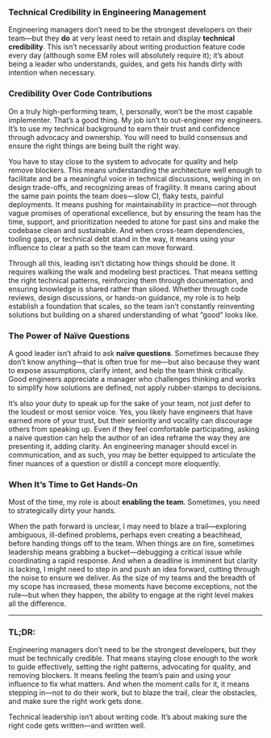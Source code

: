 ### **Technical Credibility in Engineering Management**

Engineering managers don’t need to be the strongest developers on their team—but they **do** at very least need to retain and display **technical credibility**. This isn’t necessarily about writing production feature code every day (although some EM roles will absolutely require it); it’s about being a leader who understands, guides, and gets his hands dirty with intention when necessary.

### **Credibility Over Code Contributions**

On a truly high-performing team, I, personally, won’t be the most capable implementer. That’s a good thing. My job isn’t to out-engineer my engineers. It’s to use my technical background to earn their trust and confidence through advocacy and ownership. You will need to build consensus and ensure the right things are being built the right way. 

You have to stay close to the system to advocate for quality and help remove blockers. This means understanding the architecture well enough to facilitate and be a meaningful voice in technical discussions, weighing in on design trade-offs, and recognizing areas of fragility. It means caring about the same pain points the team does—slow CI, flaky tests, painful deployments. It means pushing for maintainability in practice—not through vague promises of operational excellence, but by ensuring the team has the time, support, and prioritization needed to atone for past sins and make the codebase clean and sustainable. And when cross-team dependencies, tooling gaps, or technical debt stand in the way, it means using your influence to clear a path so the team can move forward.

Through all this, leading isn’t dictating how things should be done. It requires walking the walk and modeling best practices. That means setting the right technical patterns, reinforcing them through documentation, and ensuring knowledge is shared rather than siloed. Whether through code reviews, design discussions, or hands-on guidance, my role is to help establish a foundation that scales, so the team isn’t constantly reinventing solutions but building on a shared understanding of what “good” looks like.

### **The Power of Naïve Questions**

A good leader isn’t afraid to ask **naïve questions**. Sometimes because they don’t know anything—that is often true for me—but also because they want to expose assumptions, clarify intent, and help the team think critically. Good engineers appreciate a manager who challenges thinking and works to simplify how solutions are defined, not apply rubber-stamps to decisions.

It’s also your duty to speak up for the sake of your team, not just defer to the loudest or most senior voice. Yes, you likely have engineers that have earned more of your trust, but their seniority and vocality can discourage others from speaking up. Even if they feel comfortable participating, asking a naive question can help the author of an idea reframe the way they are presenting it, adding clarity. An engineering manager should excel in communication, and as such, you may be better equipped to articulate the finer nuances of a question or distill a concept more eloquently.

### **When It’s Time to Get Hands-On**

Most of the time, my role is about **enabling the team**. Sometimes, you need to strategically dirty your hands. 

When the path forward is unclear, I may need to blaze a trail—exploring ambiguous, ill-defined problems, perhaps even creating a beachhead, before handing things off to the team. When things are on fire, sometimes leadership means grabbing a bucket—debugging a critical issue while coordinating a rapid response. And when a deadline is imminent but clarity is lacking, I might need to step in and push an idea forward, cutting through the noise to ensure we deliver. As the size of my teams and the breadth of my scope has increased, these moments have become exceptions, not the rule—but when they happen, the ability to engage at the right level makes all the difference.

---

### **TL;DR:**

Engineering managers don’t need to be the strongest developers, but they must be technically credible. That means staying close enough to the work to guide effectively, setting the right patterns, advocating for quality, and removing blockers. It means feeling the team’s pain and using your influence to fix what matters. And when the moment calls for it, it means stepping in—not to do their work, but to blaze the trail, clear the obstacles, and make sure the right work gets done.

Technical leadership isn’t about writing code. It’s about making sure the right code gets written—and written well.
